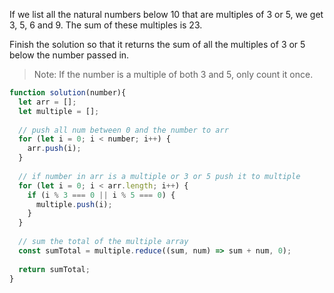 If we list all the natural numbers below 10 that are multiples of 3 or 5, we get 3, 5, 6 and 9. The sum of these multiples is 23.

Finish the solution so that it returns the sum of all the multiples of 3 or 5 below the number passed in.

> Note: If the number is a multiple of both 3 and 5, only count it once.

```js
function solution(number){
  let arr = [];
  let multiple = [];
  
  // push all num between 0 and the number to arr
  for (let i = 0; i < number; i++) {
    arr.push(i);
  }
  
  // if number in arr is a multiple or 3 or 5 push it to multiple
  for (let i = 0; i < arr.length; i++) {
    if (i % 3 === 0 || i % 5 === 0) {
      multiple.push(i);
    }
  }
  
  // sum the total of the multiple array
  const sumTotal = multiple.reduce((sum, num) => sum + num, 0);
  
  return sumTotal;
}
```
